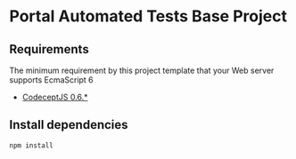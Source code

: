 # Portal Automated Tests Base Project

## Requirements

The minimum requirement by this project template that your Web server supports EcmaScript 6

* [CodeceptJS 0.6.*](https://codecept.io)

## Install dependencies

`npm install`
